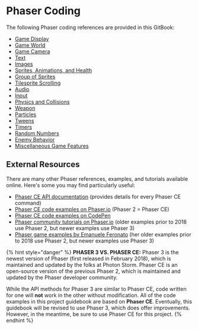 # Phaser Coding

The following Phaser coding references are provided in this GitBook:

* [Game Display](game-display.md)
* [Game World](game-world.md)
* [Game Camera](game-camera.md)
* [Text](text.md)
* [Images](images.md)
* [Sprites, Animations, and Health](sprites-animations-and-health.md)
* [Group of Sprites](group-of-sprites.md)
* [Tilesprite Scrolling](tilesprite-scrolling.md)
* [Audio](audio.md)
* [Input](input.md)
* [Physics and Collisions](physics-and-collisions.md)
* [Weapon](weapon.md)
* [Particles](particles.md)
* [Tweens](tweens.md)
* [Timers](timers.md)
* [Random Numbers](random-numbers.md)
* [Enemy Behavior](enemy-behavior.md)
* [Miscellaneous Game Features](misc-game-features.md)

## External Resources

There are many other Phaser references, examples, and tutorials available online. Here's some you may find particularly useful:

* [Phaser CE API documentation](https://photonstorm.github.io/phaser-ce/) \(provides details for every Phaser CE command\)
* [Phaser CE code examples on Phaser.io](http://phaser.io/examples) \(Phaser 2 = Phaser CE\)
* [Phaser CE code examples on CodePen](https://codepen.io/collection/AMbZgY/)
* [Phaser community tutorials on Phaser.io](http://phaser.io/news/category/tutorial) \(older examples prior to 2018 use Phaser 2, but newer examples use Phaser 3\)
* [Phaser game examples by Emanuele Feronato](http://www.emanueleferonato.com/category/phaser/) \(her older examples prior to 2018 use Phaser 2, but newer examples use Phaser 3\)

{% hint style="danger" %}
**PHASER 3 VS. PHASER CE:**  Phaser 3 is the newest version of Phaser \(first released in February 2018\), which is maintained and updated by the folks at Photon Storm. Phaser CE is an open-source version of the previous Phaser 2, which is maintained and updated by the Phaser developer community.

While the API methods for Phaser 3 are similar to Phaser CE, code written for one will **not** work in the other without modification. All of the code examples in this project guidebook are based on **Phaser CE**. Eventually, this guidebook will be revised to use Phaser 3, which does offer improvements. However, in the meantime, be sure to use Phaser CE for this project.
{% endhint %}

